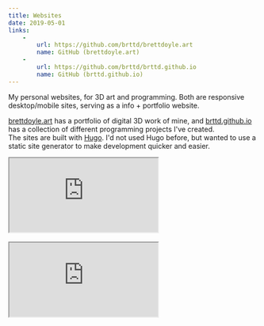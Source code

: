 ```yaml
---
title: Websites
date: 2019-05-01
links:
    -
        url: https://github.com/brttd/brettdoyle.art
        name: GitHub (brettdoyle.art)
    -
        url: https://github.com/brttd/brttd.github.io
        name: GitHub (brttd.github.io)
---
```

My personal websites, for 3D art and programming. Both are responsive desktop/mobile sites, serving as a info + portfolio website.
<!--more-->
[brettdoyle.art](https://brettdoyle.art) has a portfolio of digital 3D work of mine, and [brttd.github.io](https://brttd.github.io) has a collection of different programming projects I've created.  
The sites are built with [Hugo](https://gohugo.io/). I'd not used Hugo before, but wanted to use a static site generator to make development quicker and easier.

<div class="responsive-iframe website" data-url="brettdoyle.art"><iframe src="https://brettdoyle.art"></iframe></div>  

<br>

<div class="responsive-iframe website" data-url="brttd.github.io"><iframe src="https://brttd.github.io"></iframe></div>